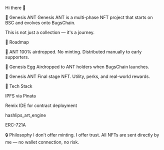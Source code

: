 Hi there 👋

👑 Genesis ANT
Genesis ANT is a multi-phase NFT project that starts on BSC and evolves onto BugsChain.

This is not just a collection — it's a journey.

🚀 Roadmap

🐜 ANT
100% airdropped. No minting.
Distributed manually to early supporters.

🥚 Genesis Egg
Airdropped to ANT holders when BugsChain launches.

👑 Genesis ANT
Final stage NFT. Utility, perks, and real-world rewards.

🧱 Tech Stack

IPFS via Pinata

Remix IDE for contract deployment

hashlips_art_engine

ERC-721A

🔒 Philosophy
I don’t offer minting. I offer trust.
All NFTs are sent directly by me — no wallet connection, no risk.




